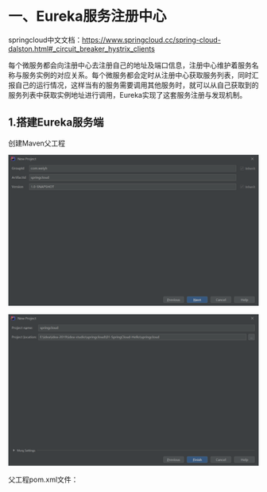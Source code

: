 # 一、Eureka服务注册中心

springcloud中文文档：https://www.springcloud.cc/spring-cloud-dalston.html#_circuit_breaker_hystrix_clients		

​		每个微服务都会向注册中心去注册自己的地址及端口信息，注册中心维护着服务名称与服务实例的对应关系。每个微服务都会定时从注册中心获取服务列表，同时汇报自己的运行情况，这样当有的服务需要调用其他服务时，就可以从自己获取到的服务列表中获取实例地址进行调用，Eureka实现了这套服务注册与发现机制。

## 1.搭建Eureka服务端

创建Maven父工程

![image-20210226121201393](upload/image-20210226121201393.png)

![image-20210226121208996](upload/image-20210226121208996.png)

父工程pom.xml文件：

```xml

```

